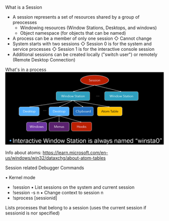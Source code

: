 What is a Session

* A session represents a set of resources shared by a group of preocesses
  * Windowing resources (Window Stations, Desktops, and windows)
  * Object namespace (for objects that can be named)
* A process can be a member of only one session
   ◇ Cannot change
* System starts with two sessions
   ◇ Session 0 is for the system and service processes
   ◇ Session 1 is for the interactive console session
* Additional sessions can be created locally ("switch user") or remotely (Remote Desktop Connection)

What's in a process
![](https://github.com/shell-bomb/Notes/blob/main/Windows-Internals/Images/Captura%20de%20pantalla%202024-09-04%20130252.png)

Info about atoms: 
https://learn.microsoft.com/en-us/windows/win32/dataxchg/about-atom-tables

Session related Debugger Commands

• Kernel mode
   * !session
      ▪ List sessions on the system and current session
   * !session -s n
      ▪ Change context to session n
  *   !sprocess [sessionid]
    
  Lists processes that belong to a session (uses the current session if sessionid is nor specified)
